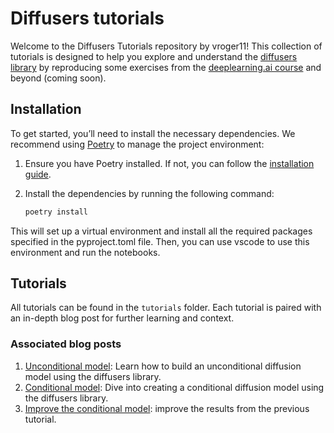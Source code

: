 # Diffusers tutorials

Welcome to the Diffusers Tutorials repository by vroger11! This collection of tutorials is designed to help you explore and understand the [diffusers library](https://github.com/huggingface/diffusers) by reproducing some exercises from the [deeplearning.ai course](https://www.deeplearning.ai/short-courses/how-diffusion-models-work/) and beyond (coming soon).

## Installation

To get started, you’ll need to install the necessary dependencies. We recommend using [Poetry](https://python-poetry.org/) to manage the project environment:

1. Ensure you have Poetry installed. If not, you can follow the [installation guide](https://python-poetry.org/docs/#installing-with-pipx).
2. Install the dependencies by running the following command:

    ```zsh
    poetry install
    ```

This will set up a virtual environment and install all the required packages specified in the pyproject.toml file.
Then, you can use vscode to use this environment and run the notebooks.

## Tutorials

All tutorials can be found in the `tutorials` folder. Each tutorial is paired with an in-depth blog post for further learning and context.

### Associated blog posts

1. [Unconditional model](https://website.vincent-roger.fr/blog/deeplearning/python/2024/06/02/diffusers-unconditional_model): Learn how to build an unconditional diffusion model using the diffusers library.
2. [Conditional model](https://website.vincent-roger.fr/blog/deeplearning/python/2024/06/16/diffusers-conditional_model.html): Dive into creating a conditional diffusion model using the diffusers library.
3. [Improve the conditional model](https://website.vincent-roger.fr/blog/deeplearning/python/2024/09/08/diffusers-obtain-better-results.html): improve the results from the previous tutorial.
